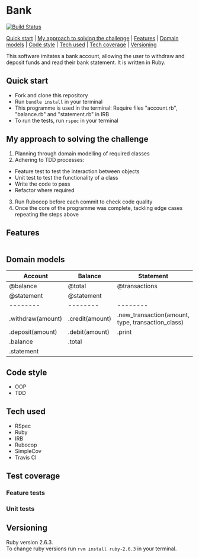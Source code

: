 # Bank

[![Build Status](https://travis-ci.com/jkbero/bank.svg?branch=master)](https://travis-ci.com/jkbero/bank)  

[Quick start](#quick-start) | [My approach to solving the challenge](#my-approach-to-solving-the-challenge) |
[Features](#features) | [Domain models](#domain-models) | [Code style](#code-style) |
[Tech used](#tech-used) | [Tech coverage](#tech-coverage) | [Versioning](#versioning)

This software imitates a bank account, allowing the user to withdraw and deposit
funds and read their bank statement. It is written in Ruby.

## Quick start

- Fork and clone this repository
- Run ```bundle install``` in your terminal
- This programme is used in the terminal: Require files "account.rb",
"balance.rb" and "statement.rb" in IRB
- To run the tests, run ```rspec``` in your terminal

## My approach to solving the challenge

1. Planning through domain modelling of required classes
2. Adhering to TDD processes:
  - Feature test to test the interaction between objects
  - Unit test to test the functionality of a class
  - Write the code to pass
  - Refactor where required
3. Run Rubocop before each commit to check code quality
4. Once the core of the programme was complete, tackling edge cases repeating
the steps above

## Features

```

```

## Domain models

| Account | Balance | Statement | Transaction |
| ------- | ------- | --------- | ----------- |
| @balance | @total | @transactions | @transaction
| @statement | @statement | | |
| -------- | -------- | -------- | -------- |
| .withdraw(amount) | .credit(amount) | .new_transaction(amount, type, transaction_class) | |
| .deposit(amount) | .debit(amount) | .print | |
| .balance | .total | | |
| .statement | | | |

## Code style
- OOP
- TDD

## Tech used
- RSpec
- Ruby
- IRB
- Rubocop
- SimpleCov
- Travis CI

## Test coverage

### Feature tests


### Unit tests

## Versioning
Ruby version 2.6.3.  
To change ruby versions run ```rvm install ruby-2.6.3``` in your terminal.

